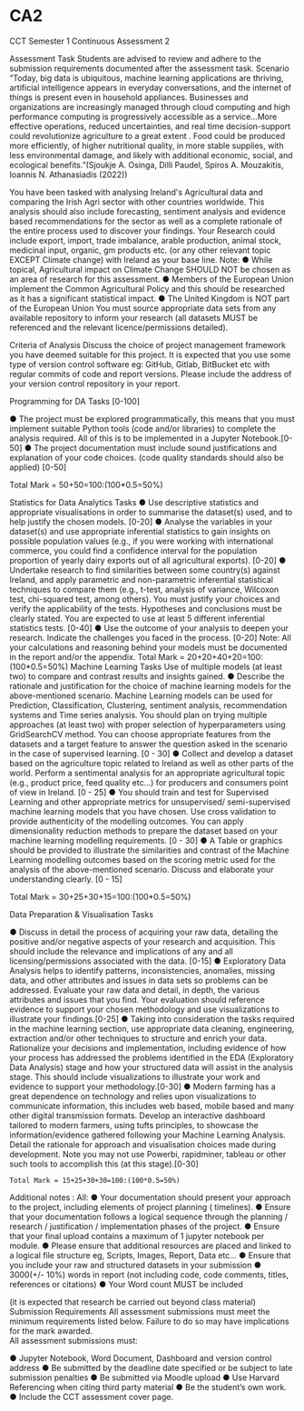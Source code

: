 # CA2
CCT Semester 1 Continuous Assessment 2 

Assessment Task
Students are advised to review and adhere to the submission requirements documented after the assessment task. 
Scenario
“Today, big data is ubiquitous, machine learning applications are thriving, artificial intelligence appears in everyday conversations, and the internet of things is present even in household appliances. Businesses and organizations are increasingly managed through cloud computing and high performance computing is progressively accessible as a service…More effective operations, reduced uncertainties, and real time decision-support could revolutionize agriculture to a great extent . Food could be produced more efficiently, of higher nutritional quality, in more stable supplies, with less environmental damage, and likely with additional economic, social, and ecological benefits.”(Sjoukje A. Osinga, Dilli Paudel, Spiros A. Mouzakitis, Ioannis N. Athanasiadis (2022))

You have been tasked with analysing Ireland's Agricultural data and comparing the Irish Agri sector with other countries worldwide. This analysis should also include forecasting, sentiment analysis and evidence based recommendations for the sector as well as a complete rationale of the entire process used to discover your findings. Your Research could include export, import, trade imbalance, arable production, animal stock, medicinal input, organic, gm products etc. (or any other relevant topic EXCEPT Climate change) with Ireland as your base line.
Note: 
●	While topical, Agricultural impact on Climate Change SHOULD NOT be chosen as an area of research for this assessment.
●	Members of the European Union implement the Common Agricultural Policy and this should be researched as it has a significant statistical impact.
●	The United Kingdom is NOT part of the European Union
You must source appropriate data sets from any available repository to inform your research (all datasets MUST be referenced and the relevant licence/permissions detailed).

Criteria of Analysis 
Discuss the choice of project management framework you have deemed suitable for this project.
It is expected that you use some type of version control software eg: GitHub, Gitlab, BitBucket etc with regular commits of code and report versions. Please include the address of your version control repository in your report.

Programming for DA Tasks [0-100]

●	The project must be explored programmatically, this means that you must implement suitable Python tools (code and/or libraries) to complete the analysis required. All of this is to be implemented in a Jupyter Notebook.[0-50]
●	The project documentation must include sound justifications and explanation of your code choices. (code quality standards should also be applied) [0-50]

Total Mark = 50+50=100:(100*0.5=50%)

Statistics for Data Analytics Tasks
●	Use descriptive statistics and appropriate visualisations in order to summarise the dataset(s) used, and to help justify the chosen models. [0-20]
●	Analyse the variables in your dataset(s) and use appropriate inferential statistics to gain insights on possible population values (e.g., if you were working with international commerce, you could find a confidence interval for the population proportion of yearly dairy exports out of all agricultural exports). [0-20]
●	Undertake research to find similarities between some country(s) against Ireland, and apply parametric and non-parametric inferential statistical techniques to compare them (e.g., t-test, analysis of variance, Wilcoxon test, chi-squared test, among others). You must justify your choices and verify the applicability of the tests. Hypotheses and conclusions must be clearly stated. You are expected to use at least 5 different inferential statistics tests. [0-40]
●	Use the outcome of your analysis to deepen your research. Indicate the challenges you faced in the process. [0-20]
Note: All your calculations and reasoning behind your models must be documented in the report and/or the appendix. 
Total Mark = 20+20+40+20=100:(100*0.5=50%)
Machine Learning Tasks
Use of multiple models (at least two) to compare and contrast results and insights gained.
●	Describe the rationale and justification for the choice of machine learning models for the above-mentioned scenario. Machine Learning models can be used for Prediction, Classification, Clustering, sentiment analysis, recommendation systems and Time series analysis. You should plan on trying multiple approaches (at least two) with proper selection of hyperparameters using GridSearchCV method. You can choose appropriate features from the datasets and a target feature to answer the question asked in the scenario in the case of supervised learning.
[0 - 30]
●	Collect and develop a dataset based on the agriculture topic related to Ireland as well as other parts of the world. Perform a sentimental analysis for an appropriate agricultural topic (e.g., product price, feed quality etc…) for producers and consumers point of view in Ireland.
[0 - 25]
●	You should train and test for Supervised Learning and other appropriate metrics for unsupervised/ semi-supervised machine learning models that you have chosen. Use cross validation to provide authenticity of the modelling outcomes. You can apply dimensionality reduction methods to prepare the dataset based on your machine learning modelling requirements.
[0 - 30]
●	A Table or graphics should be provided to illustrate the similarities and contrast of the Machine Learning modelling outcomes based on the scoring metric used for the analysis of the above-mentioned scenario. Discuss and elaborate your understanding clearly.
[0 - 15]

Total Mark = 30+25+30+15=100:(100*0.5=50%)

Data Preparation & Visualisation Tasks

●	Discuss in detail the process of acquiring your raw data, detailing the positive and/or negative aspects of your research and acquisition. This should include the relevance and implications of any and all licensing/permissions associated with the data. [0-15]
●	Exploratory Data Analysis helps to identify patterns, inconsistencies, anomalies, missing data, and other attributes and issues in data sets so problems can be addressed. Evaluate your raw data and detail, in depth, the various attributes and issues that you find. Your evaluation should reference evidence to support your  chosen methodology and use visualizations to illustrate your findings.[0-25]
●	Taking into consideration the tasks required in the machine learning section, use appropriate data cleaning, engineering, extraction and/or other techniques to structure and enrich your data. Rationalize your decisions and implementation, including evidence of how your process has addressed the problems identified in the EDA (Exploratory Data Analysis) stage and how your structured data will assist in the analysis stage. This should include visualizations to illustrate your work and evidence to support your methodology.[0-30]
●	Modern farming has a great dependence on technology and relies upon visualizations to communicate information, this includes web based, mobile based and many other digital transmission formats. Develop an interactive dashboard tailored to modern farmers, using tufts principles, to showcase the information/evidence gathered following your Machine Learning Analysis. Detail the rationale for approach and visualisation choices made during development. Note you may not use Powerbi, rapidminer, tableau or other such tools to accomplish this (at this stage).[0-30]

	Total Mark = 15+25+30+30=100:(100*0.5=50%)


Additional notes : 
All:
●	Your documentation should present your approach to the project, including elements of project planning ( timelines). 
●	Ensure that your documentation follows a logical sequence through the planning / research / justification / implementation phases of the project. 
●	Ensure that your final upload contains a maximum of 1 jupyter notebook per module.
●	Please ensure that additional resources are placed and linked to a logical file structure eg, Scripts, Images, Report, Data etc…
●	Ensure that you include your raw and structured datasets in your submission
●	3000(+/- 10%) words in report (not including code, code comments, titles, references or citations) 
●	Your Word count MUST be included

(it is expected that research be carried out beyond class material)
Submission Requirements All assessment submissions must meet the minimum requirements listed below. Failure to do so may have implications for the mark awarded.  
All assessment submissions must:

●	Jupyter Notebook, Word Document, Dashboard and version control address
●	Be submitted by the deadline date specified or be subject to late submission penalties
●	Be submitted via Moodle upload 
●	Use Harvard Referencing when citing third party material 
●	Be the student’s own work. 
●	Include the CCT assessment cover page.  
